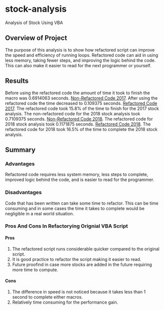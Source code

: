 # stock-analysis
Analysis of Stock Using VBA
## Overview of Project
The purpose of this analysis is to show how refactored script can improve the speed and efficiency of running loops. Refactored code can aid in using less memory, taking fewer steps, and improving the logic behind the code. This can also make it easier to read for the next programmer or yourself.
## Results
Before using the refactored code the amount of time it took to finish the macro was 0.6914063 seconds. [Non-Refactored Code 2017](https://raw.githubusercontent.com/damansandhu/stock-analysis/main/Resources/VBA_Challenge_2017_non_refactored.png).
After using the refactored code the time decreased to 0.109375 seconds. [Refactored Code 2017](https://raw.githubusercontent.com/damansandhu/stock-analysis/main/Resources/VBA_Challenge_2017.png).
The refactored code took 15.8% of the time to finish for the 2017 stock analysis.
The non-refactored code for the 2018 stock analysis took 0.7109375 seconds. [Non-Refactored Code 2018](https://raw.githubusercontent.com/damansandhu/stock-analysis/main/Resources/VBA_Challenge_2018_non_refactored.png).
The refactored code for 2018 stock analysis took 0.1171875 seconds. [Refactored Code 2018](https://raw.githubusercontent.com/damansandhu/stock-analysis/main/Resources/VBA_Challenge_2018.png).
The refactored code for 2018 took 16.5% of the time to complete the 2018 stock analysis.
## Summary
### Advantages
Refactored code requires less system memory, less steps to complete, improved logic behind the code, and is easier to read for the programmer.
### Disadvantages
Code that has been written can take some time to refactor. This can be time consuming and in some cases the time it takes to complete would be negligible in a real world situation.
### Pros And Cons In Refactorying Orignial VBA Script
#### Pros
1. The refactored script runs considerable quicker compared to the original script. 
2. It is good practice to refactor the script making it easier to read. 
3. Future proofind in case more stocks are added in the future requiring more time to compute.
#### Cons
1. The difference in speed is not noticed because it takes less than 1 second to complete either macros. 
2. Relatively time consuming for the performance gain.
